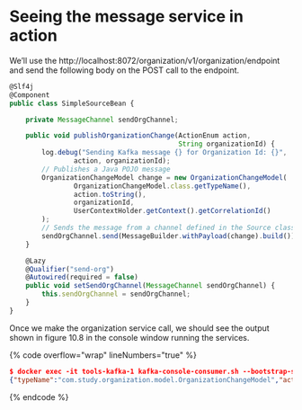 # Seeing the message service in action

We’ll use the http://localhost:8072/organization/v1/organization/endpoint and send the following body on the POST call to the endpoint.

```javascript
@Slf4j
@Component
public class SimpleSourceBean {

    private MessageChannel sendOrgChannel;

    public void publishOrganizationChange(ActionEnum action,
                                          String organizationId) {
        log.debug("Sending Kafka message {} for Organization Id: {}",
                action, organizationId);
        // Publishes a Java POJO message
        OrganizationChangeModel change = new OrganizationChangeModel(
                OrganizationChangeModel.class.getTypeName(),
                action.toString(),
                organizationId,
                UserContextHolder.getContext().getCorrelationId()
        );
        // Sends the message from a channel defined in the Source class
        sendOrgChannel.send(MessageBuilder.withPayload(change).build());
    }

    @Lazy
    @Qualifier("send-org")
    @Autowired(required = false)
    public void setSendOrgChannel(MessageChannel sendOrgChannel) {
        this.sendOrgChannel = sendOrgChannel;
    }
}
```

Once we make the organization service call, we should see the output shown in figure 10.8 in the console window running the services.

{% code overflow="wrap" lineNumbers="true" %}
```json
$ docker exec -it tools-kafka-1 kafka-console-consumer.sh --bootstrap-server localhost:9092 --topic orgChangeTopic
{"typeName":"com.study.organization.model.OrganizationChangeModel","action":"GET","organizationId":"1","correlationId":null}
```
{% endcode %}
